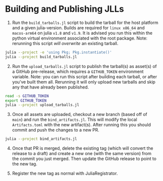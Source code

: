 # Building and Publishing JLLs

1. Run the `build_tarballs.jl` script to build the tarball for the host platform and a given julia-version.
Builds are required for `linux x86_64` and `macos-arm64` on julia `v1.8` and `v1.9`.
It is advised you run this within the python virtual environment associated with the root package.
Note: rerunning this script _will overwrite_ an existing tarball.

```sh
julia --project -e 'using Pkg; Pkg.instantiate()'
julia --project build_tarballs.jl
```

2. Run the `upload_tarballs.jl` script to publish the tarball(s) as asset(s) of a GitHub pre-release, which requires a `GITHUB_TOKEN` environment variable.
Note: you can run this script after building each tarball, or after you've built them all. Rerunning it will only upload new tarballs and skip any that have already been published.

```sh
read -s GITHUB_TOKEN
export GITHUB_TOKEN
julia --project upload_tarballs.jl
```

3. Once all assets are uploaded, checkout a new branch (based off of `main`) and run the `bind_artifacts.jl`. This will modify the local `Artifacts.toml` with the new artifact(s). After running this you should commit and push the changes to a new PR.

```sh
julia --project bind_artifacts.jl
```
<!-- TODO: The CI workflows for this PR can run successfully and the referenced artifacts will be accessible. -->

4. Once that PR is merged, delete the existing tag (which will convert the release to a draft) and create a new one (with the same version) from the commit you just merged.
Then update the GitHub release to point to the new tag.

5. Register the new tag as normal with JuliaRegistrator.
